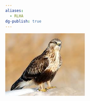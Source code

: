 ```yaml
---
aliases:
  - RLHA
dg-publish: true
---
```

![Rough-Legged-Hawk-(RLHA)-Generic-Image.png](./Admin/Attachments/Rough-Legged-Hawk-(RLHA)-Generic-Image.png)